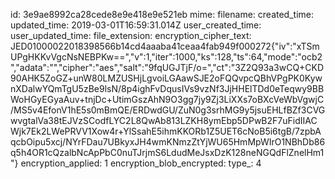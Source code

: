 id: 3e9ae8992ca28cede8e9e418e9e521eb
mime: 
filename: 
created_time: 
updated_time: 2019-03-01T16:59:31.014Z
user_created_time: 
user_updated_time: 
file_extension: 
encryption_cipher_text: JED01000022018398566b14cd4aaaba41ceaa4fab949f000272{"iv":"xTSmUPgHKKvVgcNsNEBPKw==","v":1,"iter":1000,"ks":128,"ts":64,"mode":"ocb2","adata":"","cipher":"aes","salt":"9fqUGJTjF/o=","ct":"3Z2Q93a3wCQ+CKD90AHK5ZoGZ+unW80LMZUSHjLgvoiLGAawSJE2oFQQvpcQBhVPgPK0KywnXDalwYQmTgU5zBe9lsN/8p4ighFvDqusIVs9vzNf3JjHHElTDd0eTeqwy9BBWoHGyEGyaAuv+tnjDc+UtimGszAhN9O3gg7jy9Zj3LiXXs7oBXcVeWbVgwjC/MS5v4EfonV1hE5s0mBmQE/ERDwdGU/ZuN0g3srhMG9y5jsuEHLfBZf3CVGwvgtalVa38tEJVzSCodfLYC2L8QwAb813LZKH8ymEbp5DPwB2F7uFidIIACWjk7Ek2LWePRVV1Xow4r+YlSsahE5ihmKKORb1Z5UET6cNoB5i6tgB/7zpbAqcbOipu5xcj/NYrFDau7UBkyxJH4wmKNmzZtYjWU65HmMpWIrO1NBhDb86q5h4OR1cQzalbNcApPbC0nuTJrjmS6LdudMeJsxDzK128neNGQdFlZnelHm1"}
encryption_applied: 1
encryption_blob_encrypted: 
type_: 4
